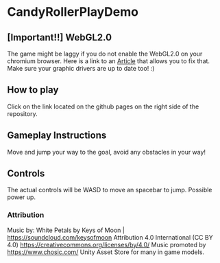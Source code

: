 # CandyRollerPlayDemo

## [Important!!] WebGL2.0

The game might be laggy if you do not enable the WebGL2.0 on your chromium browser. Here is a link to an [Article](https://www.interplaylearning.com/en/help/how-to-enable-webgl-in-chrome) that allows you to fix that.
Make sure your graphic drivers are up to date too! :)


## How to play
Click on the link located on the github pages on the right side of the repository.

## Gameplay Instructions
Move and jump your way to the goal, avoid any obstacles in your way!

## Controls
The actual controls will be WASD to move an spacebar to jump. Possible power up.

### Attribution
Music by: White Petals by Keys of Moon | https://soundcloud.com/keysofmoon Attribution 4.0 International (CC BY 4.0) https://creativecommons.org/licenses/by/4.0/ Music promoted by https://www.chosic.com/ Unity Asset Store for many in game models.
